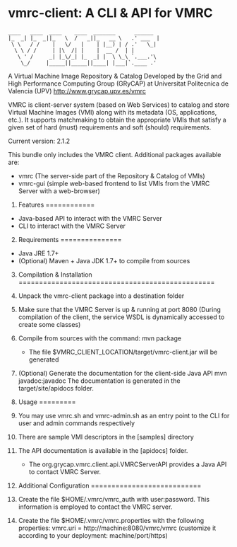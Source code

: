 vmrc-client: A CLI & API for  VMRC
===========

<!-- language: lang-none -->
    ____   ____  ____    ____  _______      ______  
    |_  _| |_  _||_   \  /   _||_   __ \   .' ___  |
     \ \   / /    |   \/   |    | |__) | / .'   \_|
      \ \ / /     | |\  /| |    |  __ /  | |
       \ ' /     _| |_\/_| |_  _| |  \ \_\ `.___.'\
        \_/     |_____||_____||____| |___|`.____ .'


 A Virtual Machine Image Repository & Catalog
 Developed by the Grid and High Performance Computing Group (GRyCAP) at
 Universitat Politecnica de Valencia (UPV)
 http://www.grycap.upv.es/vmrc


VMRC is client-server system (based on Web Services) to catalog and store Virtual Machine Images (VMI)
along with its metadata (OS, applications, etc.). It supports matchmaking to obtain the appropriate VMIs
that satisfy a given set of hard (must) requirements and soft (should) requirements.

Current version: 2.1.2

This bundle only includes the VMRC client. Additional packages available are:
  - vmrc (The server-side part of the Repository & Catalog of VMIs)
  - vmrc-gui (simple web-based frontend to list VMIs from the VMRC Server with a web-browser)  

1. Features
============
+ Java-based API to interact with the VMRC Server
+ CLI to interact with the VMRC Server


2. Requirements
===============
+ Java JRE 1.7+
+ (Optional) Maven + Java JDK 1.7+ to compile from sources


3. Compilation & Installation
================================================
  1. Unpack the vmrc-client package into a destination folder
  2. Make sure that the VMRC Server is up & running at port 8080
     (During compilation of the client, the service WSDL is dynamically accessed to create some classes)
  3. Compile from sources with the command: mvn package
      - The file $VMRC_CLIENT_LOCATION/target/vmrc-client.jar will be generated
  4. (Optional) Generate the documentation for the client-side Java API
        mvn javadoc:javadoc
      The documentation is generated in the target/site/apidocs folder.

4. Usage
=========
  1. You may use vmrc.sh and vmrc-admin.sh as an entry point to the CLI for user and admin commands respectively
  2. There are sample VMI descriptors in the [samples] directory
  3. The API documentation is available in the [apidocs] folder.
       - The org.grycap.vmrc.client.api.VMRCServerAPI provides a Java API to contact VMRC Server.

5. Additional Configuration
===========================
  1. Create the file $HOME/.vmrc/vmrc_auth with user:password. This information is employed to contact the VMRC server.
  2. Create the file $HOME/.vmrc/vmrc.properties with the following properties:
       vmrc.uri = http://machine:8080/vmrc/vmrc (customize it according to your deployment: machine/port/https)
